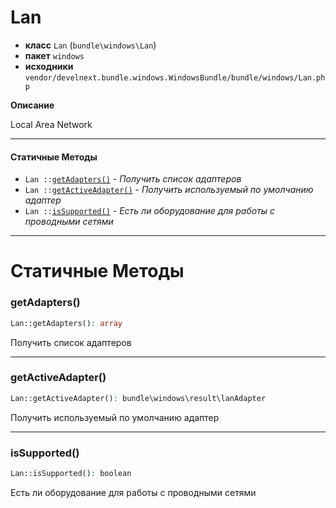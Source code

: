 # Lan

- **класс** `Lan` (`bundle\windows\Lan`)
- **пакет** `windows`
- **исходники** `vendor/develnext.bundle.windows.WindowsBundle/bundle/windows/Lan.php`

**Описание**

Local Area Network

---

#### Статичные Методы

- `Lan ::`[`getAdapters()`](#method-getadapters) - _Получить список адаптеров_
- `Lan ::`[`getActiveAdapter()`](#method-getactiveadapter) - _Получить используемый по умолчанию адаптер_
- `Lan ::`[`isSupported()`](#method-issupported) - _Есть ли оборудование для работы с проводными сетями_

---
# Статичные Методы

<a name="method-getadapters"></a>

### getAdapters()
```php
Lan::getAdapters(): array
```
Получить список адаптеров

---

<a name="method-getactiveadapter"></a>

### getActiveAdapter()
```php
Lan::getActiveAdapter(): bundle\windows\result\lanAdapter
```
Получить используемый по умолчанию адаптер

---

<a name="method-issupported"></a>

### isSupported()
```php
Lan::isSupported(): boolean
```
Есть ли оборудование для работы с проводными сетями